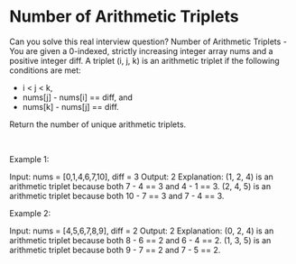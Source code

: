 # Number of Arithmetic Triplets

Can you solve this real interview question? Number of Arithmetic Triplets - You are given a 0-indexed, strictly increasing integer array nums and a positive integer diff. A triplet (i, j, k) is an arithmetic triplet if the following conditions are met:

 * i < j < k,
 * nums[j] - nums[i] == diff, and
 * nums[k] - nums[j] == diff.

Return the number of unique arithmetic triplets.

 

Example 1:


Input: nums = [0,1,4,6,7,10], diff = 3
Output: 2
Explanation:
(1, 2, 4) is an arithmetic triplet because both 7 - 4 == 3 and 4 - 1 == 3.
(2, 4, 5) is an arithmetic triplet because both 10 - 7 == 3 and 7 - 4 == 3. 


Example 2:


Input: nums = [4,5,6,7,8,9], diff = 2
Output: 2
Explanation:
(0, 2, 4) is an arithmetic triplet because both 8 - 6 == 2 and 6 - 4 == 2.
(1, 3, 5) is an arithmetic triplet because both 9 - 7 == 2 and 7 - 5 == 2.